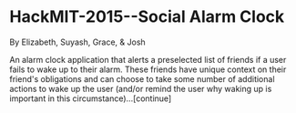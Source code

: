 # HackMIT-2015--Social Alarm Clock
By Elizabeth, Suyash, Grace, & Josh

An alarm clock application that alerts a preselected list of friends if a user fails to wake up to their alarm. These friends have unique context on their friend's obligations and can choose to take some number of additional actions to wake up the user (and/or remind the user why waking up is important in this circumstance)...[continue]
```
